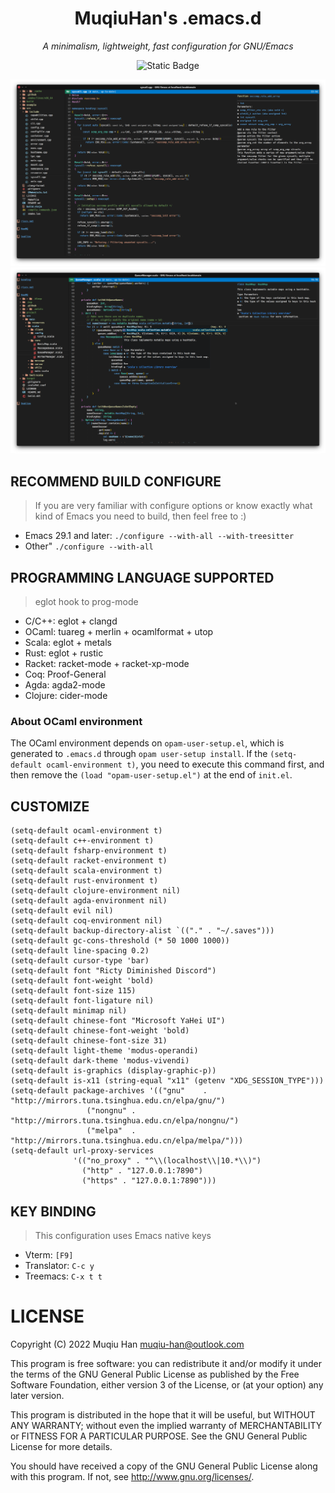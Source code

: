 <div align="center">

# MuqiuHan's .emacs.d

*A minimalism, lightweight, fast configuration for GNU/Emacs*

![Static Badge](https://img.shields.io/badge/Emacs29.1-8A2BE2)

![demo1.png](./.github/Screenshot_20230917_100842.png)
![demo2.png](./.github/Screenshot_20230917_101013.png)

</div>

## RECOMMEND BUILD CONFIGURE
> If you are very familiar with configure options or know exactly what kind of Emacs you need to build, then feel free to :)

- Emacs 29.1 and later: ``./configure --with-all --with-treesitter``
- Other" ``./configure --with-all``

## PROGRAMMING LANGUAGE SUPPORTED
> eglot hook to prog-mode

- C/C++: eglot + clangd
- OCaml: tuareg + merlin + ocamlformat + utop
- Scala: eglot + metals
- Rust: eglot + rustic
- Racket: racket-mode + racket-xp-mode
- Coq: Proof-General
- Agda: agda2-mode
- Clojure: cider-mode

### About OCaml environment
The OCaml environment depends on `opam-user-setup.el`, which is generated to `.emacs.d` through `opam user-setup install`. 
If the `(setq-default ocaml-environment t)`, you need to execute this command first, and then remove the `(load "opam-user-setup.el")` at the end of `init.el`.

## CUSTOMIZE
```elisp
(setq-default ocaml-environment t)
(setq-default c++-environment t)
(setq-default fsharp-environment t)
(setq-default racket-environment t)
(setq-default scala-environment t)
(setq-default rust-environment t)
(setq-default clojure-environment nil)
(setq-default agda-environment nil)
(setq-default evil nil)
(setq-default coq-environment nil)
(setq-default backup-directory-alist `(("." . "~/.saves")))
(setq-default gc-cons-threshold (* 50 1000 1000))
(setq-default line-spacing 0.2)
(setq-default cursor-type 'bar)
(setq-default font "Ricty Diminished Discord")
(setq-default font-weight 'bold)
(setq-default font-size 115)
(setq-default font-ligature nil)
(setq-default minimap nil)
(setq-default chinese-font "Microsoft YaHei UI")
(setq-default chinese-font-weight 'bold)
(setq-default chinese-font-size 31)
(setq-default light-theme 'modus-operandi)
(setq-default dark-theme 'modus-vivendi)
(setq-default is-graphics (display-graphic-p))
(setq-default is-x11 (string-equal "x11" (getenv "XDG_SESSION_TYPE")))
(setq-default package-archives '(("gnu"    . "http://mirrors.tuna.tsinghua.edu.cn/elpa/gnu/")
				 ("nongnu" . "http://mirrors.tuna.tsinghua.edu.cn/elpa/nongnu/")
				 ("melpa"  . "http://mirrors.tuna.tsinghua.edu.cn/elpa/melpa/")))
(setq-default url-proxy-services
              '(("no_proxy" . "^\\(localhost\\|10.*\\)")
                ("http" . "127.0.0.1:7890")
                ("https" . "127.0.0.1:7890")))
```


## KEY BINDING
> This configuration uses Emacs native keys

- Vterm: `[F9]`
- Translator: `C-c y`
- Treemacs: `C-x t t`

# LICENSE
Copyright (C) 2022 Muqiu Han <muqiu-han@outlook.com>

This program is free software: you can redistribute it and/or modify
it under the terms of the GNU General Public License as published by
the Free Software Foundation, either version 3 of the License, or
(at your option) any later version.

This program is distributed in the hope that it will be useful,
but WITHOUT ANY WARRANTY; without even the implied warranty of
MERCHANTABILITY or FITNESS FOR A PARTICULAR PURPOSE.  See the
GNU General Public License for more details.

You should have received a copy of the GNU General Public License
along with this program.  If not, see <http://www.gnu.org/licenses/>.
